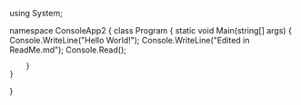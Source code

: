 using System;

namespace ConsoleApp2
{
    class Program
    {
        static void Main(string[] args)
        {
            Console.WriteLine("Hello World!");
            Console.WriteLine("Edited in ReadMe.md");
            Console.Read();

        }
    }
}
